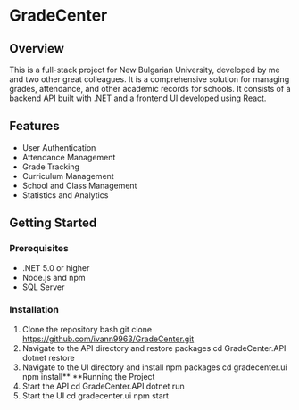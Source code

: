 # GradeCenter

## Overview
This is a full-stack project for New Bulgarian University, developed by me and two other great colleagues. 
It is a comprehensive solution for managing grades, attendance, and other academic records for schools. It consists of a backend API built with .NET and a frontend UI developed using React.

## Features

- User Authentication
- Attendance Management
- Grade Tracking
- Curriculum Management
- School and Class Management
- Statistics and Analytics

## Getting Started

### Prerequisites

- .NET 5.0 or higher
- Node.js and npm
- SQL Server

### Installation

1. Clone the repository
   bash
   git clone https://github.com/ivann9963/GradeCenter.git
2. Navigate to the API directory and restore packages
  cd GradeCenter.API
  dotnet restore
3. Navigate to the UI directory and install npm packages
  cd gradecenter.ui
  npm install**
**Running the Project
1. Start the API
  cd GradeCenter.API
  dotnet run
2. Start the UI
  cd gradecenter.ui
  npm start

